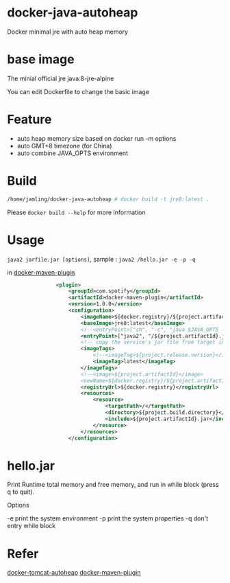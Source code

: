# docker-java-autoheap
Docker minimal jre with auto heap memory

# base image

The minial official jre java:8-jre-alpine

You can edit Dockerfile to change the basic image

# Feature

- auto heap memory size based on docker run -m options
- auto GMT+8 timezone (for China)
- auto combine JAVA_OPTS environment

# Build

```bash
/home/jamling/docker-java-autoheap # docker build -t jre8:latest .
```

Please `docker build --help` for more information

# Usage

`java2 jarfile.jar [options]`, sample : `java2 /hello.jar -e -p -q`

in [docker-maven-plugin]

```xml
				<plugin>
					<groupId>com.spotify</groupId>
					<artifactId>docker-maven-plugin</artifactId>
					<version>1.0.0</version>
					<configuration>
						<imageName>${docker.registry}/${project.artifactId}</imageName>
						<baseImage>jre8:latest</baseImage>
						<!--<entryPoint>["sh", "-c", "java $JAVA_OPTS -jar /${project.artifactId}.jar"]</entryPoint>-->
						<entryPoint>["java2", "/${project.artifactId}.jar"]</entryPoint>
						<!-- copy the service's jar file from target into the root directory of the image -->
						<imageTags>
							<!--<imageTag>${project.release.version}</imageTag>-->
							<imageTag>latest</imageTag>
						</imageTags>
						<!--<image>${project.artifactId}</image>
						<newName>${docker.registry}/${project.artifactId}:${project.release.version}</newName>-->
						<registryUrl>${docker.registry}</registryUrl>
						<resources>
							<resource>
								<targetPath>/</targetPath>
								<directory>${project.build.directory}</directory>
								<include>${project.artifactId}.jar</include>
							</resource>
						</resources>
					</configuration>
```

# hello.jar

Print Runtime total memory and free memory, and run in while block (press q to quit). 

Options

-e print the system environment
-p print the system properties
-q don't entry while block

# Refer

[docker-tomcat-autoheap]
[docker-maven-plugin]


[docker-maven-plugin]: https://github.com/spotify/docker-maven-plugin
[docker-tomcat-autoheap]: https://github.com/denverdino/docker-tomcat-autoheap
